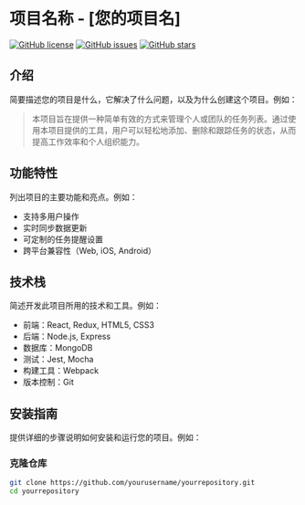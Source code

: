 # 项目名称 - [您的项目名]

[![GitHub license](https://img.shields.io/github/license/yourusername/yourrepository)](https://github.com/yourusername/yourrepository/blob/master/LICENSE)
[![GitHub issues](https://img.shields.io/github/issues/yourusername/yourrepository)](https://github.com/yourusername/yourrepository/issues)
[![GitHub stars](https://img.shields.io/github/stars/yourusername/yourrepository)](https://github.com/yourusername/yourrepository/stargazers)

## 介绍
简要描述您的项目是什么，它解决了什么问题，以及为什么创建这个项目。例如：
> 本项目旨在提供一种简单有效的方式来管理个人或团队的任务列表。通过使用本项目提供的工具，用户可以轻松地添加、删除和跟踪任务的状态，从而提高工作效率和个人组织能力。

## 功能特性
列出项目的主要功能和亮点。例如：
- 支持多用户操作
- 实时同步数据更新
- 可定制的任务提醒设置
- 跨平台兼容性（Web, iOS, Android）

## 技术栈
简述开发此项目所用的技术和工具。例如：
- 前端：React, Redux, HTML5, CSS3
- 后端：Node.js, Express
- 数据库：MongoDB
- 测试：Jest, Mocha
- 构建工具：Webpack
- 版本控制：Git

## 安装指南
提供详细的步骤说明如何安装和运行您的项目。例如：
### 克隆仓库
```bash
git clone https://github.com/yourusername/yourrepository.git
cd yourrepository
